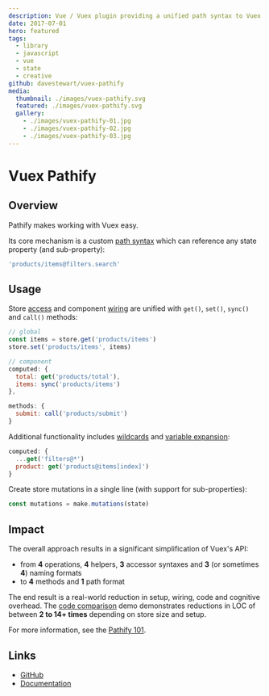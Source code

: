 ```yaml
---
description: Vue / Vuex plugin providing a unified path syntax to Vuex stores
date: 2017-07-01
hero: featured
tags:
  - library
  - javascript
  - vue
  - state
  - creative
github: davestewart/vuex-pathify
media:
  thumbnail: ./images/vuex-pathify.svg
  featured: ./images/vuex-pathify.svg
  gallery:
    - ./images/vuex-pathify-01.jpg
    - ./images/vuex-pathify-02.jpg
    - ./images/vuex-pathify-03.jpg
---
```


# Vuex Pathify

## Overview

Pathify makes working with Vuex easy.

Its core mechanism is a custom [path syntax](https://davestewart.github.io/vuex-pathify/#/api/paths) which can reference any state property (and sub-property):

```js
'products/items@filters.search'
```

## Usage

Store [access](https://davestewart.github.io/vuex-pathify/#/api/accessors) and component [wiring](https://davestewart.github.io/vuex-pathify/#/api/component) are unified with `get()`, `set()`, `sync()` and `call()` methods:

```js
// global
const items = store.get('products/items')
store.set('products/items', items)

// component
computed: {
  total: get('products/total'),
  items: sync('products/items')
},

methods: {
  submit: call('products/submit')
}
```

Additional functionality includes [wildcards](https://davestewart.github.io/vuex-pathify/#/api/paths?id=wildcard-expansion) and [variable expansion](https://davestewart.github.io/vuex-pathify/#/api/paths?id=variable-expansion):

```js
computed: {
  ...get('filters@*')
  product: get('products@items[index]')
}
```

Create store mutations in a single line (with support for sub-properties):

```js
const mutations = make.mutations(state)
```

## Impact

The overall approach results in a significant simplification of Vuex's API:

- from **4** operations, **4** helpers, **3** accessor syntaxes and **3** (or sometimes **4**) naming formats
- to **4** methods and **1** path format

The end result is a real-world reduction in setup, wiring, code and cognitive overhead. The [code comparison](https://codesandbox.io/s/github/davestewart/vuex-pathify-demos/tree/master/main?initialpath=%23%2Fcode%2Flarge) demo demonstrates reductions in LOC of between **2 to 14+ times** depending on store size and setup.

For more information, see the [Pathify 101](https://davestewart.github.io/vuex-pathify/#/intro/pathify).

## Links

- [GitHub](https://github.com/davestewart/vuex-pathify)
- [Documentation](https://davestewart.github.io/vuex-pathify)

